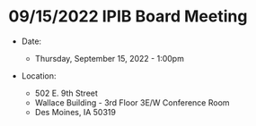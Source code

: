 # 09/15/2022 IPIB Board Meeting

- Date: 
    - Thursday, September 15, 2022 - 1:00pm

- Location: 
    - 502 E. 9th Street
    - Wallace Building - 3rd Floor 3E/W Conference Room
    - Des Moines, IA 50319
